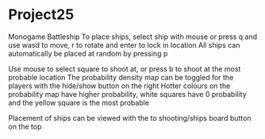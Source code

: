 # Project25
Monogame Battleship
To place ships, select ship with mouse or press q and use wasd to move, r to rotate and enter to lock in location
All ships can automatically be placed at random by pressing p

Use mouse to select square to shoot at, or press b to shoot at the most probable location
The probability density map can be toggled for the players with the hide/show button on the right
Hotter colours on the probability map have higher probability, white squares have 0 probability and the yellow square is the most probable

Placement of ships can be viewed with the to shooting/ships board button on the top
